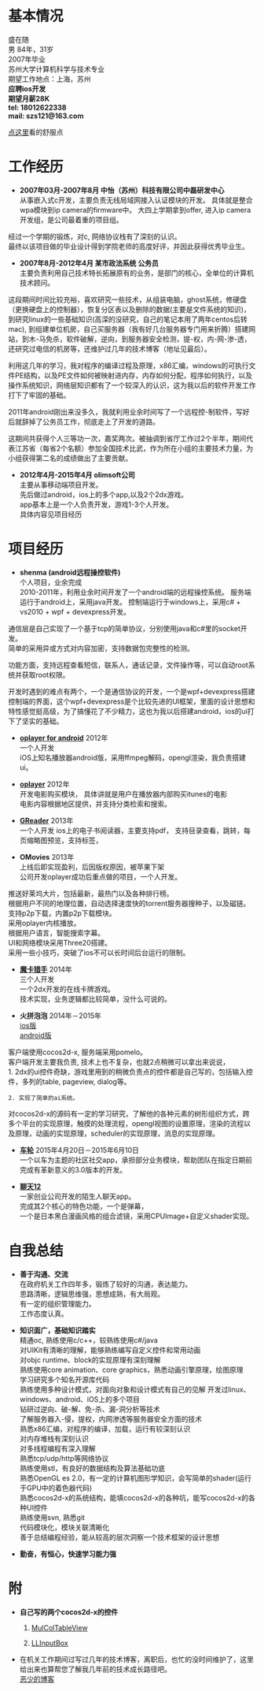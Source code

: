 基本情况  
=============================================================
盛在随  
男
84年，31岁  
2007年毕业  
苏州大学计算机科学与技术专业  
期望工作地点：上海，苏州  
__应聘ios开发__  
__期望月薪28K__  
__tel: 18012622338__  
__mail: szs121@163.com__  


[点这里](https://github.com/aboduo/resume/blob/master/resume.md)看的舒服点
    

    
工作经历
=============================================================    

* __2007年03月-2007年8月  中怡（苏州）科技有限公司中磊研发中心__  
从事嵌入式c开发，主要负责无线局域网接入认证模块的开发。
具体就是整合wpa模块到ip camera的firmware中。
大四上学期拿到offer, 进入ip camera开发组，是公司最着重的项目组。  

 经过一个学期的锻炼，对c, 网络协议栈有了深刻的认识。  
 最终以该项目做的毕业设计得到学院老师的高度好评，并因此获得优秀毕业生。
 
 
* __2007年8月-2012年4月  某市政法系统 公务员__  
 主要负责利用自己技术特长拓展原有的业务，是部门的核心，全单位的计算机技术顾问。  
 
 这段期间时间比较充裕，喜欢研究一些技术，从组装电脑，ghost系统，修硬盘（更换硬盘上的控制器），恢复分区表以及删除的数据(主要是文件系统的知识)，到研究linux的一些基础知识(高深的没研究，自己的笔记本用了两年centos后转mac), 到组建单位机房，自己买服务器（我有好几台服务器专门用来折腾）搭建网站，到木-马免杀，软件破解，逆向，到服务器安全检测，提-权，内-网-渗-透，还研究过电信的机房等，还维护过几年的技术博客（地址见最后）。

 利用这几年的学习，我对程序的编译过程及原理，x86汇编，windows的可执行文件PE结构，以及PE文件如何被映射进内存，内存如何分配，程序如何执行，以及操作系统知识，网络层知识都有了一个较深入的认识，这为我以后的软件开发工作打下了牢固的基础。
    
 2011年android刚出来没多久，我就利用业余时间写了一个远程控-制软件，写好后就辞掉了公务员工作，彻底走上了开发的道路。

 这期间共获得个人三等功一次，嘉奖两次。被抽调到省厅工作过2个半年，期间代表江苏省（每省2个名额）参加全国技术比武，作为所在小组的主要技术力量，为小组获得第二名的成绩做出了主要贡献。



* __2012年4月-2015年4月 olimsoft公司__  
 主要从事移动端项目开发。  
 先后做过android，ios上的多个app,以及2个2dx游戏。     
 app基本上是一个人负责开发，游戏1-3个人开发。  
 具体内容见项目经历



项目经历
=============================================================   

* __shenma (android远程操控软件)__  
 个人项目，业余完成    
 2010-2011年，利用业余时间开发了一个android端的远程操控系统。
 服务端运行于android上，采用java开发。
 控制端运行于windows上，采用c# + vs2010 + wpf + devexpress开发。  
 
 通信层是自己实现了一个基于tcp的简单协议，分别使用java和c#里的socket开发。   
 简单的采用异或方式对内容加密，支持数据包完整性的检测。  

 功能方面，支持远程查看短信，联系人，通话记录，文件操作等，可以自动root系统并获取root权限。

 开发时遇到的难点有两个，一个是通信协议的开发，一个是wpf+devexpress搭建控制端的界面，这个wpf+devexpress是个比较先进的UI框架，里面的设计思想和特性感觉挺高级，为了搞懂花了不少精力，这也为我以后搭建android，ios的ui打下了坚实的基础。


* __[oplayer for android](https://play.google.com/store/apps/details?id=com.olimsoft.android.oplayer)__  2012年  
一个人开发  
iOS上知名播放器android版，采用ffmpeg解码，opengl渲染，我负责搭建ui。


* __[oplayer](https://itunes.apple.com/cn/app/oplayer/id344784375?l=en&mt=8)__ 2012年   
开发电影购买模块，
具体讲就是用户在播放器内部购买itunes的电影  
电影内容根据地区提供，并支持分类检索和搜索。


* __[GReader](https://itunes.apple.com/cn/app/greader-best-pdf-reader-for/id560066165)__ 2013年    
一个人开发
ios上的电子书阅读器，主要支持pdf，
支持目录查看，跳转，每页缩略图预览，支持标签，


* __OMovies__  2013年  
上线后即实现盈利，后因版权原因，被苹果下架  
公司开发oplayer成功后重点做的项目，一个人开发。 

 推送好莱坞大片，包括最新，最热门以及各种排行榜。  
根据用户不同的地理位置，自动选择速度快的torrent服务器搜种子，以及磁链。  
支持p2p下载，内置p2p下载模块。  
采用oplayer内核播放。  
根据用户语言，智能搜索字幕。  
UI和网络模块采用Three20搭建。  
采用一些小技巧，突破了ios不可以长时间后台运行的限制。  


* __[魔卡猎手](https://itunes.apple.com/cn/app/clash-cards-bounty-hunter/id664964068)__  2014年  
三个人开发  
一个2dx开发的在线卡牌游戏。  
技术实现，业务逻辑都比较简单，没什么可说的。  



* __火拼泡泡__  2014年－2015年  
[ios版](https://itunes.apple.com/cn/app/huo-pin-pao-paoonline/id736488445?mt=8)  
[android版](http://paopaotang.olimsoft.com/index.php?route=information/information&information_id=1)  

 客户端使用cocos2d-x, 服务端采用pomelo。     
客户端开发主要我负责, 技术上也不复杂，也就2点稍微可以拿出来说说，  
    1. 2dx的ui控件奇缺，游戏里用到的稍微负责点的控件都是自己写的，包括输入控件，多列的table, pageview, dialog等。  
    
    2. 实现了简单的ai系统。


 对cocos2d-x的源码有一定的学习研究，了解他的各种元素的树形组织方式，跨多个平台的实现原理，触摸的处理流程，opengl视图的设置原理，渲染的流程以及原理，动画的实现原理，scheduler的实现原理，消息的实现原理。

* __[车轮](https://itunes.apple.com/cn/app/che-lun-qi-che-she-qu-zhong/id793604093?l=en&mt=8)__  2015年4月20日－2015年6月10日  
  一个以车为主题的社区社交app，承担部分业务模块，帮助团队在指定日期前完成有革新意义的3.0版本的开发。
   

* __[聊天12](https://itunes.apple.com/cn/app/12xiao-shi/id954972451?l=en&mt=8)__   
  一家创业公司开发的陌生人聊天app。  
  完成其2个核心的特色功能，一个是弹幕，  
  一个是日本黑白漫画风格的组合滤镜，采用CPUImage+自定义shader实现。



自我总结
=============================================================  

* __善于沟通、交流__  
 在政府机关工作四年多，锻炼了较好的沟通，表达能力。  
 思路清晰，逻辑思维强，思想成熟，有大局观。  
 有一定的组织管理能力。  
 工作态度认真。  


* __知识面广，基础知识踏实__  
 精通oc, 熟练使用c/c++，较熟练使用c#/java  
 对UIKit有清晰的理解，能够熟练编写自定义控件和常用动画    
 对objc runtime、block的实现原理有深刻理解  
 熟练使用core animation、core graphics，熟悉动画引擎原理，绘图原理     
 学习研究多个知名开源库代码  
 熟练使用多种设计模式，对面向对象和设计模式有自己的见解
 开发过linux、windows、android、iOS上的多个项目  
 钻研过逆向、破-解、免-杀、漏-洞分析等技术  
 了解服务器入-侵，提权，内网渗透等服务器安全方面的技术  
 熟悉x86汇编，对程序的编译，加载，运行有较深刻认识  
 对内存堆栈有深刻认识  
 对多线程编程有深入理解  
 熟悉tcp/udp/http等网络协议  
 熟练使用stl，有良好的数据结构及算法基础功底  
 熟悉OpenGL es 2.0，有一定的计算机图形学知识，会写简单的shader(运行于GPU中的着色器代码)  
 熟悉cocos2d-x的系统结构，能填cocos2d-x的各种坑，能写cocos2d-x的各种UI控件  
 熟练使用svn, 熟悉git  
 代码模块化，模块关联清晰化   
 善于总结编程经验，能从较高的层次洞察一个技术框架的设计思想  
 
    
* __勤奋，有恒心，快速学习能力强__



附
=============================================================  

* __自己写的两个cocos2d-x的控件__

  1. [MulColTableView](https://github.com/aboduo/MulColTableView.git)  

  2. [LLInputBox](https://github.com/aboduo/LLInputBox.git)  


* 在机关工作期间过写过几年的技术博客，离职后，也忙的没时间维护了，这里给出来也算帮您了解我几年前的技术成长路径吧。    
  [恶少的博客](http://blog.163.com/szs121@126)



